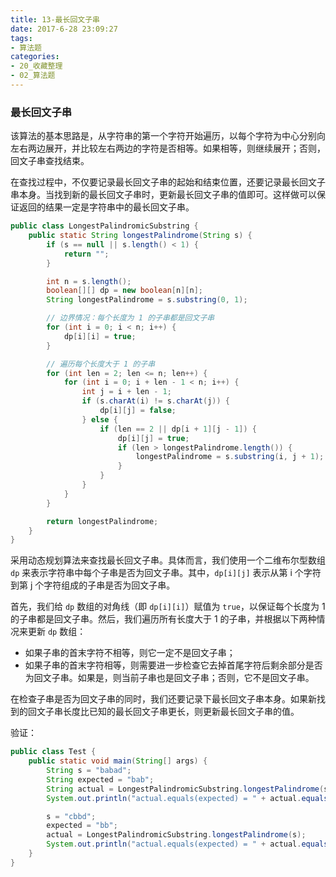 ```yaml
---
title: 13-最长回文子串
date: 2017-6-28 23:09:27
tags:
- 算法题
categories: 
- 20_收藏整理
- 02_算法题
---
```


### 最长回文子串

该算法的基本思路是，从字符串的第一个字符开始遍历，以每个字符为中心分别向左右两边展开，并比较左右两边的字符是否相等。如果相等，则继续展开；否则，回文子串查找结束。

在查找过程中，不仅要记录最长回文子串的起始和结束位置，还要记录最长回文子串本身。当找到新的最长回文子串时，更新最长回文子串的值即可。这样做可以保证返回的结果一定是字符串中的最长回文子串。

```java
public class LongestPalindromicSubstring {
    public static String longestPalindrome(String s) {
        if (s == null || s.length() < 1) {
            return "";
        }

        int n = s.length();
        boolean[][] dp = new boolean[n][n];
        String longestPalindrome = s.substring(0, 1);

        // 边界情况：每个长度为 1 的子串都是回文子串
        for (int i = 0; i < n; i++) {
            dp[i][i] = true;
        }

        // 遍历每个长度大于 1 的子串
        for (int len = 2; len <= n; len++) {
            for (int i = 0; i + len - 1 < n; i++) {
                int j = i + len - 1;
                if (s.charAt(i) != s.charAt(j)) {
                    dp[i][j] = false;
                } else {
                    if (len == 2 || dp[i + 1][j - 1]) {
                        dp[i][j] = true;
                        if (len > longestPalindrome.length()) {
                            longestPalindrome = s.substring(i, j + 1);
                        }
                    }
                }
            }
        }

        return longestPalindrome;
    }
}
```

采用动态规划算法来查找最长回文子串。具体而言，我们使用一个二维布尔型数组 `dp` 来表示字符串中每个子串是否为回文子串。其中，`dp[i][j]` 表示从第 i 个字符到第 j 个字符组成的子串是否为回文子串。

首先，我们给 `dp` 数组的对角线（即 `dp[i][i]`）赋值为 `true`，以保证每个长度为 1 的子串都是回文子串。然后，我们遍历所有长度大于 1 的子串，并根据以下两种情况来更新 `dp` 数组：

- 如果子串的首末字符不相等，则它一定不是回文子串；
- 如果子串的首末字符相等，则需要进一步检查它去掉首尾字符后剩余部分是否为回文子串。如果是，则当前子串也是回文子串；否则，它不是回文子串。

在检查子串是否为回文子串的同时，我们还要记录下最长回文子串本身。如果新找到的回文子串长度比已知的最长回文子串更长，则更新最长回文子串的值。

验证：

```java
public class Test {
    public static void main(String[] args) {
        String s = "babad";
        String expected = "bab";
        String actual = LongestPalindromicSubstring.longestPalindrome(s);
        System.out.println("actual.equals(expected) = " + actual.equals(expected));//true

        s = "cbbd";
        expected = "bb";
        actual = LongestPalindromicSubstring.longestPalindrome(s);
        System.out.println("actual.equals(expected) = " + actual.equals(expected));//true
    }
}
```

